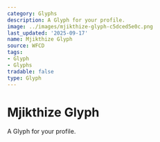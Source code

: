 ```yaml
---
category: Glyphs
description: A Glyph for your profile.
image: ../images/mjikthize-glyph-c5dced5e0c.png
last_updated: '2025-09-17'
name: Mjikthize Glyph
source: WFCD
tags:
- Glyph
- Glyphs
tradable: false
type: Glyph
---
```


# Mjikthize Glyph

A Glyph for your profile.

